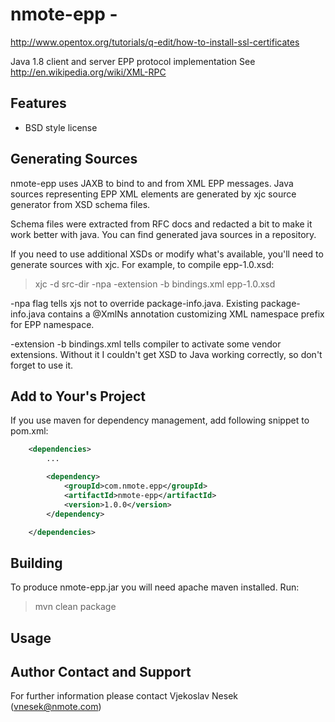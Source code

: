 nmote-epp -
=====================================

http://www.opentox.org/tutorials/q-edit/how-to-install-ssl-certificates

Java 1.8 client and server EPP protocol implementation
See http://en.wikipedia.org/wiki/XML-RPC

Features
--------
* BSD style license


Generating Sources
------------------

nmote-epp uses JAXB to bind to and from XML EPP messages. Java sources representing
EPP XML elements are generated by xjc source generator from XSD schema files.

Schema files were extracted from RFC docs and redacted a bit to make it work better
with java. You can find generated java sources in a repository.

If you need to use additional XSDs or modify what's available, you'll need to
generate sources with xjc. For example, to compile epp-1.0.xsd:

> xjc -d src-dir -npa -extension -b bindings.xml epp-1.0.xsd

-npa flag tells xjs not to override package-info.java. Existing package-info.java
contains a @XmlNs annotation customizing XML namespace prefix for EPP namespace.

-extension -b bindings.xml tells compiler to activate some vendor extensions.
Without it I couldn't get XSD to Java working correctly, so don't forget to use it.



Add to Your's Project
---------------------

If you use maven for dependency management, add following snippet to pom.xml:

```xml
	<dependencies>
		...

		<dependency>
			<groupId>com.nmote.epp</groupId>
			<artifactId>nmote-epp</artifactId>
			<version>1.0.0</version>
		</dependency>

	</dependencies>
```

Building
--------
To produce nmote-epp.jar you will need apache maven installed. Run:

> mvn clean package

Usage
-----

Author Contact and Support
--------------------------

For further information please contact
Vjekoslav Nesek (vnesek@nmote.com)
